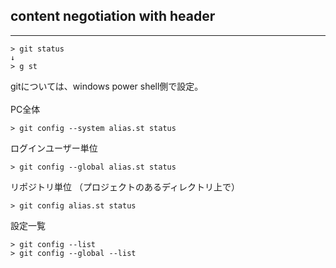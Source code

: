 ## content negotiation with header
---
```
> git status
↓
> g st
```
gitについては、windows power shell側で設定。
<br>
<br>
PC全体
```
> git config --system alias.st status
```

ログインユーザー単位
```
> git config --global alias.st status
```

リポジトリ単位
（プロジェクトのあるディレクトリ上で）
```
> git config alias.st status
```

設定一覧
```
> git config --list
> git config --global --list
```